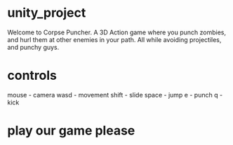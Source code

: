 # unity_project
Welcome to Corpse Puncher. A 3D Action game where you punch zombies, and hurl them at other enemies in your path. All while avoiding projectiles, and punchy guys.

# controls
mouse - camera
wasd - movement
shift - slide
space - jump
e - punch
q - kick

# play our game please

